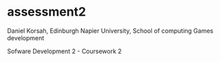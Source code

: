 # assessment2

Daniel Korsah, Edinburgh Napier University, School of computing Games development

Sofware Development 2 - Coursework 2
